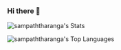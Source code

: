 ### Hi there 👋

<!--
**SampathTharanga/SampathTharanga** is a ✨ _special_ ✨ repository because its `README.md` (this file) appears on your GitHub profile.

Here are some ideas to get you started:

- 🔭 I’m currently working on ...
- 🌱 I’m currently learning ...
- 👯 I’m looking to collaborate on ...
- 🤔 I’m looking for help with ...
- 💬 Ask me about ...
- 📫 How to reach me: ...
- 😄 Pronouns: ...
- ⚡ Fun fact: ...
-->
![sampaththaranga's Stats](https://github-readme-stats.vercel.app/api?username=sampaththaranga&theme=monokai&show_icons=true&hide_border=false&count_private=true)
<br />

![sampaththaranga's Top Languages](https://github-readme-stats.vercel.app/api/top-langs/?username=sampaththaranga&theme=monokai&show_icons=true&hide_border=false&layout=compact)
